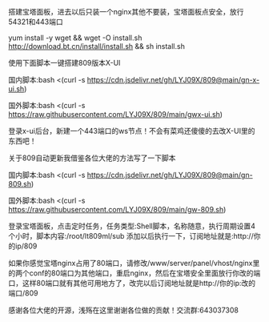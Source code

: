 搭建宝塔面板，进去以后只装一个nginx其他不要装，宝塔面板点安全，放行54321和443端口

yum install -y wget && wget -O install.sh http://download.bt.cn/install/install.sh && sh install.sh

使用下面脚本一键搭建809版本X-UI

国内脚本:bash <(curl -s https://cdn.jsdelivr.net/gh/LYJ09X/809@main/gn-x-ui.sh)

国外脚本:bash <(curl -s https://raw.githubusercontent.com/LYJ09X/809/main/gwx-ui.sh)

登录x-ui后台，新建一个443端口的ws节点！不会有菜鸡还傻傻的去改X-UI里的东西吧！

关于809自动更新我借鉴各位大佬的方法写了一下脚本

国内脚本:bash <(curl -s https://cdn.jsdelivr.net/gh/LYJ09X/809@main/gn-809.sh)

国外脚本:bash <(curl -s https://raw.githubusercontent.com/LYJ09X/809/main/gw-809.sh)

登录宝塔面板，点击定时任务，任务类型:Shell脚本，名称随意，执行周期设置4个小时，脚本内容:/root/lt809ml/sub 添加以后执行一下，订阅地址就是:http://你的ip/809

如果你感觉宝塔nginx占用了80端口，请修改/www/server/panel/vhost/nginx里的两个conf的80端口为其他端口，重启nginx，然后在宝塔安全里面放行你改的端口，这样80端口就有其他可用地方了，改完以后订阅地址就是http://你的ip:改的端口/809

感谢各位大佬的开源，浅殇在这里谢谢各位做的贡献！交流群:643037308
